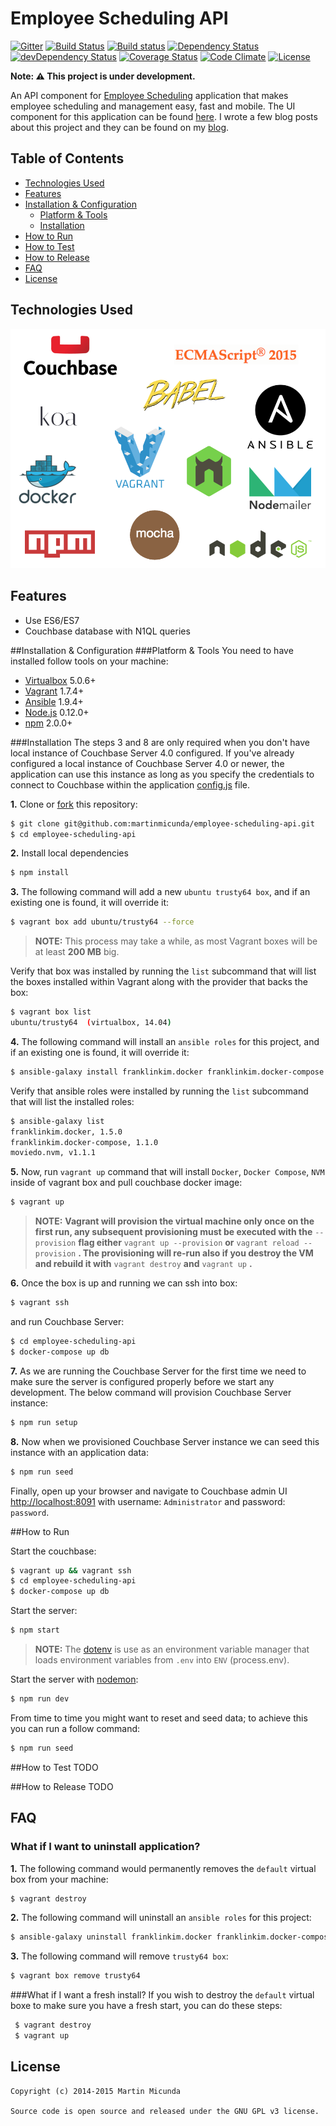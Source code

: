 
Employee Scheduling API
=======================

[![Gitter](https://img.shields.io/badge/gitter-join%20chat-1dce73.svg)](https://gitter.im/martinmicunda/employee-scheduling-api?utm_source=badge&utm_medium=badge&utm_campaign=pr-badge&utm_content=badge)
[![Build Status](https://travis-ci.org/martinmicunda/employee-scheduling-api.svg?branch=master)](http://travis-ci.org/martinmicunda/employee-scheduling-api)
[![Build status](https://ci.appveyor.com/api/projects/status/yy5nh6593c4aaxtn/branch/master?svg=true)](https://ci.appveyor.com/project/martinmicunda/employee-scheduling-api/branch/master)
[![Dependency Status](https://david-dm.org/martinmicunda/employee-scheduling-api/dev-status.svg)](https://david-dm.org/martinmicunda/employee-scheduling-api#info=dependencies) 
[![devDependency Status](https://david-dm.org/martinmicunda/employee-scheduling-api/dev-status.svg)](https://david-dm.org/martinmicunda/employee-scheduling-api#info=devDependencies) 
[![Coverage Status](https://coveralls.io/repos/martinmicunda/employee-scheduling-api/badge.svg?branch=master&service=github)](https://coveralls.io/github/martinmicunda/employee-scheduling-api?branch=master)
[![Code Climate](https://codeclimate.com/github/martinmicunda/employee-scheduling-api/badges/gpa.svg)](https://codeclimate.com/github/martinmicunda/employee-scheduling-api)
[![License](https://img.shields.io/badge/license-GPLv3-blue.svg)](http://www.gnu.org/licenses/gpl-3.0.html)

**Note: :warning: This project is under development.**

An API component for [Employee Scheduling](https://github.com/martinmicunda/employee-scheduling) application that makes employee scheduling and management easy, fast and mobile. The UI component for this application can be found [here](https://github.com/martinmicunda/employee-scheduling-ui). I wrote a few blog posts about this project and they can be found on my [blog](http://martinmicunda.com).

## Table of Contents
- [Technologies Used](#technologies-used)
- [Features](#features)
- [Installation & Configuration](#installation-and-configuration)
    - [Platform & Tools](#platform-and-tools)
    - [Installation](#installation)
- [How to Run](#how-to-run)
- [How to Test](#how-to-test)
- [How to Release](#how-to-release)
- [FAQ](#faq)
- [License](#license)

## Technologies Used
![Technologies Used](tech_stack.png)

## Features
  * Use ES6/ES7
  * Couchbase database with N1QL queries

##<a name="installation-and-configuration"></a>Installation & Configuration
###<a name="platform-and-tools"></a>Platform & Tools
You need to have installed follow tools on your machine:

- [Virtualbox](https://www.virtualbox.org/wiki/Downloads) 5.0.6+
- [Vagrant](http://www.vagrantup.com/downloads.html) 1.7.4+
- [Ansible](http://docs.ansible.com/intro_installation.html) 1.9.4+
- [Node.js](https://nodejs.org/en/download/) 0.12.0+
- [npm](https://www.npmjs.com/) 2.0.0+

###<a name="installation"></a>Installation
The steps 3 and 8 are only required when you don't have local instance of Couchbase Server 4.0 configured. If you've already configured a local instance of Couchbase Server 4.0 or newer, the application can use this instance as long as you specify the credentials to connect to Couchbase within the application [config.js](https://github.com/martinmicunda/employee-scheduling-api/blob/master/lib%2Fconfig%2Fconfig.js) file.

**1.** Clone or [fork](https://github.com/martinmicunda/employee-scheduling-api/fork) this repository:
```bash
$ git clone git@github.com:martinmicunda/employee-scheduling-api.git 
$ cd employee-scheduling-api
```

**2.** Install local dependencies
```bash
$ npm install
```
     
**3.** The following command will add a new `ubuntu trusty64 box`, and if an existing one is found, it will override it:

```bash
$ vagrant box add ubuntu/trusty64 --force
```
>**NOTE:** This process may take a while, as most Vagrant boxes will be at least **200 MB** big.

Verify that box was installed by running the `list` subcommand that will list the boxes installed within Vagrant along with the provider that backs the box:

```bash
$ vagrant box list
ubuntu/trusty64  (virtualbox, 14.04)
```

**4.** The following command will install an `ansible roles` for this project, and if an existing one is found, it will override it:

```bash
$ ansible-galaxy install franklinkim.docker franklinkim.docker-compose moviedo.nvm --force
```
Verify that ansible roles were installed by running the `list` subcommand that will list the installed roles:

```bash
$ ansible-galaxy list
franklinkim.docker, 1.5.0
franklinkim.docker-compose, 1.1.0
moviedo.nvm, v1.1.1
```

**5.** Now, run `vagrant up` command that will install `Docker`, `Docker Compose`, `NVM` inside of vagrant box and pull couchbase docker image: 

```bash
$ vagrant up
```
>**NOTE:** **Vagrant will provision the virtual machine only once on the first run, any subsequent provisioning must be executed with the** `--provision` **flag either** `vagrant up --provision` **or** `vagrant reload --provision` **. The provisioning will re-run also if you destroy the VM and rebuild it with** `vagrant destroy` **and** `vagrant up` **.**

**6.** Once the box is up and running we can ssh into box: 

```bash
$ vagrant ssh
```
 and run Couchbase Server:
 
```bash
$ cd employee-scheduling-api
$ docker-compose up db
```

**7.**  As we are running the Couchbase Server for the first time we need to make sure the server is configured properly before we start any development. The below command will provision Couchbase Server instance:

```bash
$ npm run setup
```

**8.**  Now when we provisioned Couchbase Server instance we can seed this instance with an application data:

```bash
$ npm run seed
```

Finally, open up your browser and navigate to Couchbase admin UI [http://localhost:8091](http://localhost:8091/) with username: `Administrator` and password: `password`. 

##<a name="how-to-run"></a>How to Run

Start the couchbase:

```bash
$ vagrant up && vagrant ssh
$ cd employee-scheduling-api
$ docker-compose up db
```

Start the server:

```bash
$ npm start
```

>**NOTE:** The [dotenv](https://github.com/motdotla/dotenv) is use as an environment variable manager that loads environment variables from `.env` into `ENV` (process.env).

Start the server with [nodemon](http://nodemon.io/):

```bash
$ npm run dev
```

From time to time you might want to reset and seed data; to achieve this you can run a follow command:

```bash
$ npm run seed
```

##<a name="how-to-test"></a>How to Test
TODO

##<a name="how-to-test"></a>How to Release
TODO

## FAQ
### What if I want to uninstall application?
**1.** The following command would permanently removes the `default` virtual box from your machine:
```bash
$ vagrant destroy
```
**2.** The following command will uninstall an `ansible roles` for this project:
```bash
$ ansible-galaxy uninstall franklinkim.docker franklinkim.docker-compose moviedo.nvm
```

**3.** The following command will remove  `trusty64 box`:
```bash
$ vagrant box remove trusty64
```
###What if I want a fresh install?
If you wish to destroy the `default` virtual boxe to make sure you have a fresh start, you can do these steps:
```bash
 $ vagrant destroy 
 $ vagrant up
```

## License

    Copyright (c) 2014-2015 Martin Micunda  

    Source code is open source and released under the GNU GPL v3 license.
